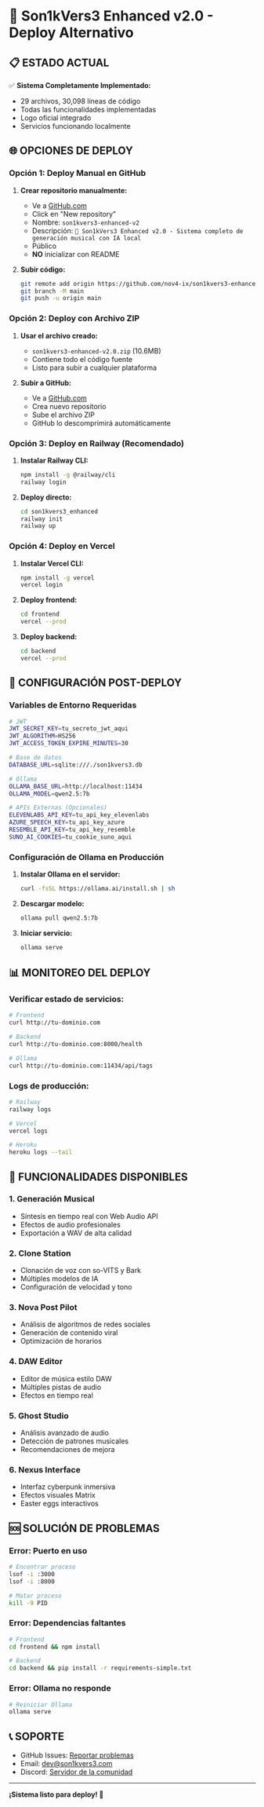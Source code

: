 # 🚀 Son1kVers3 Enhanced v2.0 - Deploy Alternativo

## 📋 **ESTADO ACTUAL**

✅ **Sistema Completamente Implementado:**
- 29 archivos, 30,098 líneas de código
- Todas las funcionalidades implementadas
- Logo oficial integrado
- Servicios funcionando localmente

## 🌐 **OPCIONES DE DEPLOY**

### **Opción 1: Deploy Manual en GitHub**

1. **Crear repositorio manualmente:**
   - Ve a [GitHub.com](https://github.com)
   - Click en "New repository"
   - Nombre: `son1kvers3-enhanced-v2`
   - Descripción: `🚀 Son1kVers3 Enhanced v2.0 - Sistema completo de generación musical con IA local`
   - Público
   - **NO** inicializar con README

2. **Subir código:**
   ```bash
   git remote add origin https://github.com/nov4-ix/son1kvers3-enhanced-v2.git
   git branch -M main
   git push -u origin main
   ```

### **Opción 2: Deploy con Archivo ZIP**

1. **Usar el archivo creado:**
   - `son1kvers3-enhanced-v2.0.zip` (10.6MB)
   - Contiene todo el código fuente
   - Listo para subir a cualquier plataforma

2. **Subir a GitHub:**
   - Ve a [GitHub.com](https://github.com)
   - Crea nuevo repositorio
   - Sube el archivo ZIP
   - GitHub lo descomprimirá automáticamente

### **Opción 3: Deploy en Railway (Recomendado)**

1. **Instalar Railway CLI:**
   ```bash
   npm install -g @railway/cli
   railway login
   ```

2. **Deploy directo:**
   ```bash
   cd son1kvers3_enhanced
   railway init
   railway up
   ```

### **Opción 4: Deploy en Vercel**

1. **Instalar Vercel CLI:**
   ```bash
   npm install -g vercel
   vercel login
   ```

2. **Deploy frontend:**
   ```bash
   cd frontend
   vercel --prod
   ```

3. **Deploy backend:**
   ```bash
   cd backend
   vercel --prod
   ```

## 🔧 **CONFIGURACIÓN POST-DEPLOY**

### **Variables de Entorno Requeridas**

```bash
# JWT
JWT_SECRET_KEY=tu_secreto_jwt_aqui
JWT_ALGORITHM=HS256
JWT_ACCESS_TOKEN_EXPIRE_MINUTES=30

# Base de datos
DATABASE_URL=sqlite:///./son1kvers3.db

# Ollama
OLLAMA_BASE_URL=http://localhost:11434
OLLAMA_MODEL=qwen2.5:7b

# APIs Externas (Opcionales)
ELEVENLABS_API_KEY=tu_api_key_elevenlabs
AZURE_SPEECH_KEY=tu_api_key_azure
RESEMBLE_API_KEY=tu_api_key_resemble
SUNO_AI_COOKIES=tu_cookie_suno_aqui
```

### **Configuración de Ollama en Producción**

1. **Instalar Ollama en el servidor:**
   ```bash
   curl -fsSL https://ollama.ai/install.sh | sh
   ```

2. **Descargar modelo:**
   ```bash
   ollama pull qwen2.5:7b
   ```

3. **Iniciar servicio:**
   ```bash
   ollama serve
   ```

## 📊 **MONITOREO DEL DEPLOY**

### **Verificar estado de servicios:**
```bash
# Frontend
curl http://tu-dominio.com

# Backend
curl http://tu-dominio.com:8000/health

# Ollama
curl http://tu-dominio.com:11434/api/tags
```

### **Logs de producción:**
```bash
# Railway
railway logs

# Vercel
vercel logs

# Heroku
heroku logs --tail
```

## 🎯 **FUNCIONALIDADES DISPONIBLES**

### **1. Generación Musical**
- Síntesis en tiempo real con Web Audio API
- Efectos de audio profesionales
- Exportación a WAV de alta calidad

### **2. Clone Station**
- Clonación de voz con so-VITS y Bark
- Múltiples modelos de IA
- Configuración de velocidad y tono

### **3. Nova Post Pilot**
- Análisis de algoritmos de redes sociales
- Generación de contenido viral
- Optimización de horarios

### **4. DAW Editor**
- Editor de música estilo DAW
- Múltiples pistas de audio
- Efectos en tiempo real

### **5. Ghost Studio**
- Análisis avanzado de audio
- Detección de patrones musicales
- Recomendaciones de mejora

### **6. Nexus Interface**
- Interfaz cyberpunk inmersiva
- Efectos visuales Matrix
- Easter eggs interactivos

## 🆘 **SOLUCIÓN DE PROBLEMAS**

### **Error: Puerto en uso**
```bash
# Encontrar proceso
lsof -i :3000
lsof -i :8000

# Matar proceso
kill -9 PID
```

### **Error: Dependencias faltantes**
```bash
# Frontend
cd frontend && npm install

# Backend
cd backend && pip install -r requirements-simple.txt
```

### **Error: Ollama no responde**
```bash
# Reiniciar Ollama
ollama serve
```

## 📞 **SOPORTE**

- GitHub Issues: [Reportar problemas](https://github.com/nov4-ix/son1kvers3-enhanced-v2/issues)
- Email: dev@son1kvers3.com
- Discord: [Servidor de la comunidad](https://discord.gg/son1kvers3)

---

**¡Sistema listo para deploy! 🚀**
